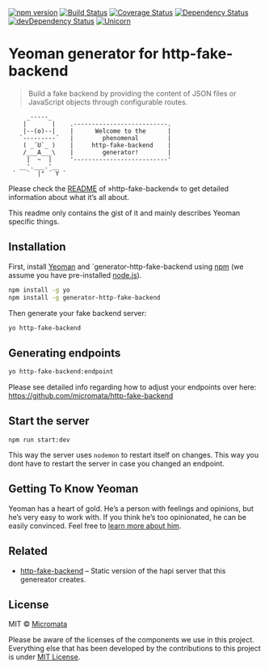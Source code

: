 [![npm version](https://badge.fury.io/js/generator-http-fake-backend.svg)](http://badge.fury.io/js/generator-http-fake-backend)
[![Build Status](https://travis-ci.org/micromata/generator-http-fake-backend.svg?branch=master)](https://travis-ci.org/micromata/generator-http-fake-backend)
[![Coverage Status](https://coveralls.io/repos/github/micromata/generator-http-fake-backend/badge.svg?branch=master)](https://coveralls.io/github/micromata/generator-http-fake-backend?branch=master)
[![Dependency Status](https://david-dm.org/micromata/generator-http-fake-backend.svg)](https://david-dm.org/micromata/generator-http-fake-backend)
[![devDependency Status](https://david-dm.org/micromata/generator-http-fake-backend/dev-status.svg?theme=shields.io)](https://david-dm.org/micromata/generator-http-fake-backend#info=devDependencies)
[![Unicorn](https://img.shields.io/badge/unicorn-approved-ff69b4.svg?style=flat)](https://www.youtube.com/watch?v=qRC4Vk6kisY) 

# Yeoman generator for http-fake-backend

> Build a fake backend by providing the content of JSON files or JavaScript objects through configurable routes.

```
     _-----_
    |       |    .--------------------------.
    |--(o)--|    |      Welcome to the      |
   `---------´   |        phenomenal        |
    ( _´U`_ )    |     http-fake-backend    |
    /___A___\    |        generator!        |
     |  ~  |     '--------------------------'
   __'.___.'__   
 ´   `  |° ´ Y ` 
```

Please check the [README](https://github.com/micromata/http-fake-backend) of »http-fake-backend« to get detailed information about what it’s all about.

This readme only contains the gist of it and mainly describes Yeoman specific things.

## Installation

First, install [Yeoman](http://yeoman.io) and `generator-http-fake-backend using [npm](https://www.npmjs.com/) (we assume you have pre-installed [node.js](https://nodejs.org/)).

```bash
npm install -g yo
npm install -g generator-http-fake-backend
```

Then generate your fake backend server:

```bash
yo http-fake-backend
```
 

## Generating endpoints

```bash
yo http-fake-backend:endpoint
```

Please see detailed info regarding how to adjust your endpoints over here: 
<https://github.com/micromata/http-fake-backend>

## Start the server

```
npm run start:dev
```

This way the server uses `nodemon` to restart itself on changes. 
This way you dont have to restart the server in case you changed an endpoint.

## Getting To Know Yeoman

Yeoman has a heart of gold. He’s a person with feelings and opinions, but he’s very easy to work with. If you think he’s too opinionated, he can be easily convinced. Feel free to [learn more about him](http://yeoman.io/).

## Related

* [http-fake-backend](https://github.com/micromata/http-fake-backend) – Static version of the hapi server that this genereator creates.

## License

MIT © [Micromata](www.micromata.de)

Please be aware of the licenses of the components we use in this project.
Everything else that has been developed by the contributions to this project is under [MIT License](LICENSE).


